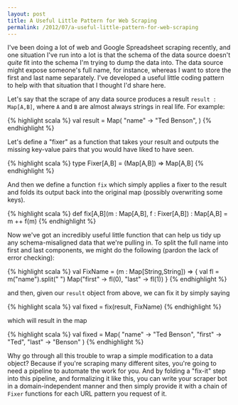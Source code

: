 ```yaml
---
layout: post
title: A Useful Little Pattern for Web Scraping
permalink: /2012/07/a-useful-little-pattern-for-web-scraping
---
```


I've been doing a lot of web and Google Spreadsheet scraping recently, and one
situation I've run into a lot is that the schema of the data source doesn't
*quite* fit into the schema I'm trying to dump the data into. The data source
might expose someone's full name, for instance, whereas I want to store the
first and last name separately. I've developed a useful little coding pattern
to help with that situation that I thought I'd share here.

Let's say that the scrape of any data source produces a result `result :
Map[A,B]`, where `A` and `B` are almost always strings in real life. For
example:

{% highlight scala %}
val result = Map(
  "name" -> "Ted Benson",
)
{% endhighlight %}

Let's define a "fixer" as a function that takes your result and outputs the
missing key-value pairs that you would have liked to have seen.

{% highlight scala %}
type Fixer[A,B] = (Map[A,B]) => Map[A,B]
{% endhighlight %}

And then we define a function `fix` which simply applies a fixer to the result
and folds its output back into the original map (possibly overwriting some
keys).

{% highlight scala %}
def fix[A,B](m : Map[A,B], f : Fixer[A,B]) : Map[A,B] = m ++ f(m)
{% endhighlight %}

Now we've got an incredibly useful little function that can help us tidy up any
schema-misaligned data that we're pulling in. To split the full name into first
and last components, we might do the following (pardon the lack of error
checking):

{% highlight scala %}
val FixName = (m : Map[String,String]) => {
  val fl = m("name").split(" ")
  Map("first" -> fl(0), "last" -> fl(1))
}
{% endhighlight %}

and then, given our `result` object from above, we can fix it by simply saying

{% highlight scala %}
val fixed = fix(result, FixName)
{% endhighlight %}

which will result in the map

{% highlight scala %}
val fixed = Map(
  "name" -> "Ted Benson",
  "first" -> "Ted",
  "last" -> "Benson"
)
{% endhighlight %}

Why go through all this trouble to wrap a simple modification to a data object?
Because if you're scraping many different sites, you're going to need a
pipeline to automate the work for you.  And by folding a "fix-it" step into
this pipeline, and formalizing it like this, you can write your scraper bot in
a domain-independent manner and then simply provide it with a chain of `Fixer`
functions for each URL pattern you request of it.
